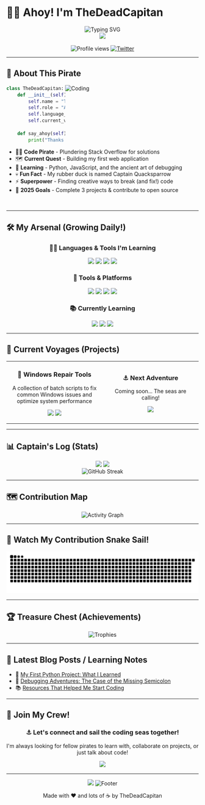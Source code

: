 # 🏴‍☠️ Ahoy! I'm TheDeadCapitan

<!-- Animated Wave -->
<div align="center">
  <img src="https://readme-typing-svg.herokuapp.com?font=Fira+Code&size=32&duration=2800&pause=2000&color=00D9FF&center=true&vCenter=true&width=600&lines=Welcome+aboard+my+GitHub!+⚓;Former+Noob+→+Learning+Developer+🚀;Every+bug+is+a+treasure+map!+🗺️;Let's+sail+the+code+seas+together!+⛵" alt="Typing SVG" />
</div>

<!-- Animated Banner -->
<div align="center">
  <img src="https://capsule-render.vercel.app/api?type=waving&color=gradient&customColorList=0,2,2,5,30&height=200&section=header&text=TheDeadCapitan&fontSize=80&fontColor=fff&animation=twinkling&fontAlignY=35&desc=Sailing%20through%20the%20sea%20of%20code%20⛵&descAlignY=55" />
</div>

<!-- Visitor Counter & Social Links -->
<p align="center">
  <img src="https://komarev.com/ghpvc/?username=TheDeadCapitan&label=Crew%20Members&color=0e75b6&style=flat" alt="Profile views" />
  <a href="https://twitter.com/yourusername"><img src="https://img.shields.io/badge/Twitter-%231DA1F2.svg?logo=Twitter&logoColor=white" alt="Twitter" /></a>
</p>

---

## 🌊 About This Pirate

<img align="right" alt="Coding" width="350" src="https://media.giphy.com/media/qgQUggAC3Pfv687qPC/giphy.gif">

```python
class TheDeadCapitan:
    def __init__(self):
        self.name = "TheDeadCapitan"
        self.role = "Aspiring Developer"
        self.language_spoken = ["en_US", "Pirate_Speak"]
        self.current_voyage = "Learning Python & Web Dev"
    
    def say_ahoy(self):
        print("Thanks for dropping anchor at my profile! ⚓")
```

- 🏴‍☠️ **Code Pirate** - Plundering Stack Overflow for solutions
- 🗺️ **Current Quest** - Building my first web application
- 🌱 **Learning** - Python, JavaScript, and the ancient art of debugging
- 💀 **Fun Fact** - My rubber duck is named Captain Quacksparrow
- ⚡ **Superpower** - Finding creative ways to break (and fix!) code
- 🎯 **2025 Goals** - Complete 3 projects & contribute to open source

<br clear="right"/>

---

## 🛠️ My Arsenal (Growing Daily!)

<div align="center">
  
### 🏴‍☠️ Languages & Tools I'm Learning
  
<p>
  <img src="https://img.shields.io/badge/Python-3776AB?style=for-the-badge&logo=python&logoColor=white" />
  <img src="https://img.shields.io/badge/HTML5-E34F26?style=for-the-badge&logo=html5&logoColor=white" />
  <img src="https://img.shields.io/badge/CSS3-1572B6?style=for-the-badge&logo=css3&logoColor=white" />
  <img src="https://img.shields.io/badge/JavaScript-F7DF1E?style=for-the-badge&logo=javascript&logoColor=black" />
</p>

### 🧰 Tools & Platforms
<p>
  <img src="https://img.shields.io/badge/VS%20Code-0078d7.svg?style=for-the-badge&logo=visual-studio-code&logoColor=white" />
  <img src="https://img.shields.io/badge/Git-F05033?style=for-the-badge&logo=git&logoColor=white" />
  <img src="https://img.shields.io/badge/GitHub-121011?style=for-the-badge&logo=github&logoColor=white" />
  <img src="https://img.shields.io/badge/Terminal-4D4D4D?style=for-the-badge&logo=windows-terminal&logoColor=white" />
</p>

### 📚 Currently Learning
<p>
  <img src="https://img.shields.io/badge/Flask-000000?style=for-the-badge&logo=flask&logoColor=white" />
  <img src="https://img.shields.io/badge/MySQL-00000F?style=for-the-badge&logo=mysql&logoColor=white" />
  <img src="https://img.shields.io/badge/Docker-2496ED?style=for-the-badge&logo=docker&logoColor=white" />
</p>

</div>

---

## 🚢 Current Voyages (Projects)

<div align="center">
<table>
  <tr>
    <td align="center" width="50%">
      <h3>🔧 Windows Repair Tools</h3>
      <p>A collection of batch scripts to fix common Windows issues and optimize system performance</p>
      <p>
        <a href="https://github.com/TheDeadCapitan/windows-repair-tools"><img src="https://img.shields.io/badge/View%20Code-000000?style=for-the-badge&logo=github&logoColor=white" /></a>
        <img src="https://img.shields.io/badge/Batch-4EAA25?style=for-the-badge&logo=windows&logoColor=white" />
      </p>
    </td>
    <td align="center" width="50%">
      <h3>⚓ Next Adventure</h3>
      <p>Coming soon... The seas are calling!</p>
      <p>
        <img src="https://img.shields.io/badge/In%20Planning-FFA500?style=for-the-badge" />
      </p>
    </td>
  </tr>
</table>
</div>

---

## 📊 Captain's Log (Stats)

<div align="center">
  <img height="180em" src="https://github-readme-stats.vercel.app/api?username=TheDeadCapitan&show_icons=true&theme=tokyonight&include_all_commits=true&count_private=true&hide_border=true&bg_color=0D1117&title_color=00D9FF&icon_color=00D9FF"/>
  <img height="180em" src="https://github-readme-stats.vercel.app/api/top-langs/?username=TheDeadCapitan&layout=compact&langs_count=8&theme=tokyonight&hide_border=true&bg_color=0D1117&title_color=00D9FF"/>
</div>

<div align="center">
  <img src="https://github-readme-streak-stats.herokuapp.com/?user=TheDeadCapitan&theme=tokyonight&hide_border=true&background=0D1117&ring=00D9FF&fire=00D9FF&currStreakLabel=00D9FF" alt="GitHub Streak" />
</div>

---

## 🗺️ Contribution Map

<div align="center">
  <img src="https://github-readme-activity-graph.vercel.app/graph?username=TheDeadCapitan&theme=tokyo-night&hide_border=true&area=true&bg_color=0D1117&color=00D9FF&line=00D9FF&point=FFFFFF" alt="Activity Graph" />
</div>

---

## 🐍 Watch My Contribution Snake Sail!

<div align="center">
  <picture>
    <source media="(prefers-color-scheme: dark)" srcset="https://raw.githubusercontent.com/TheDeadCapitan/TheDeadCapitan/output/github-contribution-grid-snake-dark.svg">
    <source media="(prefers-color-scheme: light)" srcset="https://raw.githubusercontent.com/TheDeadCapitan/TheDeadCapitan/output/github-contribution-grid-snake.svg">
    <img alt="github contribution grid snake animation" src="https://raw.githubusercontent.com/TheDeadCapitan/TheDeadCapitan/output/github-contribution-grid-snake.svg">
  </picture>
</div>

---

## 🏆 Treasure Chest (Achievements)

<div align="center">
  <img src="https://github-profile-trophy.vercel.app/?username=TheDeadCapitan&theme=tokyonight&no-frame=true&no-bg=false&margin-w=4&row=1&column=6&title=Commits,Repositories,Stars,Followers,PullRequest,Issues" alt="Trophies" />
</div>

---

## 📝 Latest Blog Posts / Learning Notes
<!-- BLOG-POST-LIST:START -->
- 🚀 [My First Python Project: What I Learned](#)
- 🐛 [Debugging Adventures: The Case of the Missing Semicolon](#)
- 📚 [Resources That Helped Me Start Coding](#)
<!-- BLOG-POST-LIST:END -->

---

## 🤝 Join My Crew!

<div align="center">
  <h3>⚓ Let's connect and sail the coding seas together!</h3>
  <p>I'm always looking for fellow pirates to learn with, collaborate on projects, or just talk about code!</p>
  
  <a href="https://github.com/TheDeadCapitan">
    <img src="https://img.shields.io/badge/Follow%20Me-100000?style=for-the-badge&logo=github&logoColor=white" />
  </a>
</div>

---

<div align="center">
  <img src="https://capsule-render.vercel.app/api?type=waving&color=gradient&customColorList=0,2,2,5,30&height=100&section=footer" />
  
  <img src="https://readme-typing-svg.herokuapp.com?font=Fira+Code&pause=1000&color=00D9FF&center=true&vCenter=true&width=600&lines=Thanks+for+visiting,+matey!+⚓;Fair+winds+and+following+seas!+⛵;Remember:+Every+expert+was+once+a+beginner!+🌊" alt="Footer" />
  
  <p>Made with ❤️ and lots of ☕ by TheDeadCapitan</p>
</div>

